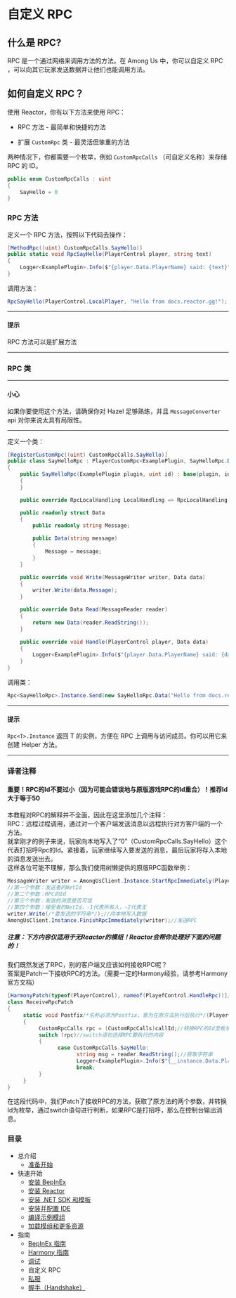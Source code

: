 # 自定义 RPC

## 什么是 RPC?

RPC 是一个通过网络来调用方法的方法。在 Among Us 中，你可以自定义 RPC ，可以向其它玩家发送数据并让他们也能调用方法。

## 如何自定义 RPC？

使用 Reactor，你有以下方法来使用 RPC：

- RPC 方法 - 最简单和快捷的方法

- 扩展 `CustomRpc` 类 - 最灵活但笨重的方法

两种情况下，你都需要一个枚举，例如 `CustomRpcCalls` （可自定义名称）来存储 RPC 的 ID。 

```csharp
public enum CustomRpcCalls : uint
{
    SayHello = 0
}
```

### RPC 方法

定义一个 RPC 方法，按照以下代码去操作：

```csharp
[MethodRpc((uint) CustomRpcCalls.SayHello)]
public static void RpcSayHello(PlayerControl player, string text)
{
    Logger<ExamplePlugin>.Info($"{player.Data.PlayerName} said: {text}");
}
```

调用方法：

```csharp
RpcSayHello(PlayerControl.LocalPlayer, "Hello from docs.reactor.gg!");
```
---

#### 提示

RPC 方法可以是扩展方法

---


### RPC 类

---

#### 小心

如果你要使用这个方法，请确保你对 Hazel 足够熟练，并且 `MessageConverter` api 对你来说太具有局限性。

---

定义一个类：

```csharp
[RegisterCustomRpc((uint) CustomRpcCalls.SayHello)]
public class SayHelloRpc : PlayerCustomRpc<ExamplePlugin, SayHelloRpc.Data>
{
    public SayHelloRpc(ExamplePlugin plugin, uint id) : base(plugin, id)
    {
    }

    public override RpcLocalHandling LocalHandling => RpcLocalHandling.Before;

    public readonly struct Data
    {
        public readonly string Message;

        public Data(string message)
        {
            Message = message;
        }
    }

    public override void Write(MessageWriter writer, Data data)
    {
        writer.Write(data.Message);
    }

    public override Data Read(MessageReader reader)
    {
        return new Data(reader.ReadString());
    }

    public override void Handle(PlayerControl player, Data data)
    {
        Logger<ExamplePlugin>.Info($"{player.Data.PlayerName} said: {data.Message}");
    }
}
```

调用类：

```csharp
Rpc<SayHelloRpc>.Instance.Send(new SayHelloRpc.Data("Hello from docs.reactor.gg!"));
```
---

#### 提示

`Rpc<T>.Instance` 返回 T 的实例，方便在 RPC 上调用与访问成员。你可以用它来创建 Helper 方法。

---
### 译者注释
#### 重要！RPC的Id不要过小（因为可能会错误地与原版游戏RPC的Id重合）！推荐Id大于等于50
本教程对RPC的解释并不全面，因此在这里添加几个注释：<br/>
RPC：远程过程调用，通过对一个客户端发送消息以远程执行对方客户端的一个方法。<br/>
就拿刚才的例子来说，玩家向本地写入了“0”（CustomRpcCalls.SayHello）这个代表打招呼Rpc的Id。紧接着，玩家继续写入要发送的消息，最后玩家将存入本地的消息发送出去。<br/>这样各位可能不理解，那么我们使用树懒提供的原版RPC函数举例：
```csharp
MessageWriter writer = AmongUsClient.Instance.StartRpcImmediately(PlayetControl.LocalPlayer.NetId, (byte)CustomRpcCalls.SayHello, SendOption.Reliable, -1);//用于启动一个RPC的函数，返回一个消息写入器
//第一个参数：发送者的NetId
//第二个参数：RPC的Id
//第三个参数：发送的消息是否可信
//第四个参数：接受者的NetId，-1代表所有人，-2代表无
writer.Write(/*要发送的字符串*/);//向本地写入数据
AmongUsClient.Instance.FinishRpcImmediately(writer);//发送RPC
```
##### 注意：下方内容仅适用于无Reactor的模组！Reactor会帮你处理好下面的问题的！
我们既然发送了RPC，别的客户端又应该如何接收RPC呢？<br/>答案是Patch一下接收RPC的方法。（需要一定的Harmony经验，请参考Harmony官方文档）
```csharp
[HarmonyPatch(typeof(PlayerControl), nameof(PlayefControl.HandleRpc))]//标记Patch的目标方法
class ReceiveRpcPatch
{
     static void Postfix/*名称必须为Postfix，意为在原方法执行后执行*/(PlayerControl __instance, [HarmonyArgument(0)] byte callId, [HarmonyArgument(1)] MessageReader reader)//获取接受消息的玩家、RPC的Id以及消息接收器
     {
          CustomRpcCalls rpc = (CustomRpcCalls)callId;//转换RPC的Id至枚举
          switch (rpc)//switch语句选择RPC要执行的内容
          {
                case CustomRpcCalls.SayHello:
                      string msg = reader.ReadString();//获取字符串
                      Logger<ExamplePlugin>.Info($"{__instance.Data.PlayerName} said: {message}");//输出玩家名称及内容
                      break;
          }
     }
}
```
在这段代码中，我们Patch了接收RPC的方法，获取了原方法的两个参数，并转换Id为枚举，通过switch语句进行判断，如果RPC是打招呼，那么在控制台输出消息。

### 目录

- 总介绍
  - [准备开始](/docs/introduction/getting_started.md)
- 快速开始
  - [安装 BepInEx](/docs/quick_start/install_bepinex.md)
  - [安装 Reactor](/docs/quick_start/install_reactor.md)
  - [安装 .NET SDK 和模板](/docs/quick_start/install_netsdk_template.md)
  - [安装并配置 IDE](/docs/quick_start/install_configure_ide.md)
  - [编译示例模组](/docs/quick_start/compile_example_mod.md)
  - [加载模组和更多资源](/docs/quick_start/launch_more_resources.md)
- 指南
  - [BepInEx 指南](/docs/guides/bepinex_guide.md)
  - [Harmony 指南](/docs/guides/harmony_guide.md)
  - [调试](/docs/guides/debugging.md)
  - 自定义 RPC
  - [私服](/docs/guides/custom_server.md)
  - [握手（Handshake）](/docs/guides/handshake.md)
